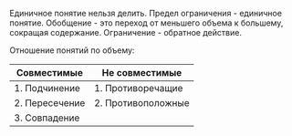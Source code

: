 Единичное понятие нельзя делить.
Предел ограничения - единичное понятие.
Обобщение - это переход от меньшего объема к большему, сокращая содержание. Ограничение - обратное действие.

Отношение понятий по объему:

| Совместимые    | Не совместимые     |
| -------------- | ------------------ |
| 1. Подчинение  | 1. Противоречащие  |
| 2. Пересечение | 2. Противоположные |
| 3. Совпадение  |                    |
